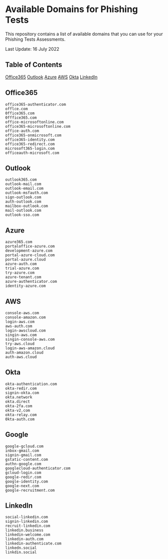 # Available Domains for Phishing Tests
This repository contains a list of available domains that you can use for your Phishing Tests Assessments.

Last Update: 16 July 2022

## Table of Contents  
[Office365](#office365) 
[Outlook](#Outlook) 
[Azure](#Azure) 
[AWS](#AWS) 
[Okta](#Okta) 
[LinkedIn](#LinkedIn) 


## Office365

```
office365-authenticator.com
offlce.com
0ffice365.com
0fffice365.com
office-microsoftonline.com
office365-microsoftonline.com
office-auth.com
office365-onmicrosoft.com
office365-identity.com
office365-redirect.com
microsoft365-login.com
officeauth-microsoft.com
```

## Outlook

```
outlook365.com
outlook-mail.com
outlook-email.com
outlook-msfauth.com
sign-outlook.com
auth-outlook.com
mailbox-outlook.com
mail-outlook.com
outlook-sso.com
```

## Azure

```
azure365.com
portaloffice-azure.com
development-azure.com
portal-azure-cloud.com
portal-azure.cloud
azure-auth.com
trial-azure.com
try-azure.com
azure-tenant.com
azure-authenticator.com
identity-azure.com
```

## AWS

```
console-aws.com
console-amazon.com
login-aws.com
aws-auth.com
login-awscloud.com
singin-aws.com
singin-console-aws.com
try-aws.cloud
login-aws-amazon.cloud
auth-amazon.cloud
auth-aws.cloud
```

## Okta

```
okta-authentication.com
okta-redir.com
signin-okta.com
okta.network
okta.direct
okta-2fa.com
okta-v2.com
okta-relay.com
0kta-auth.com
```

## Google

```
google-gcloud.com
inbox-gmail.com
signin-gmail.com
gstatic-content.com
authn-google.com
googlecloud-authenticator.com
gcloud-login.com
google-redir.com
google-identity.com
google-next.com
google-recruitment.com
```
## LinkedIn

```
social-linkedin.com
signin-linkedin.com
recruit-linkedin.com
linkedin.business
linkedin-welcome.com
linkedin-auth.com
linkedin-authenticate.com
linkedn.social
linkdin.social
```


